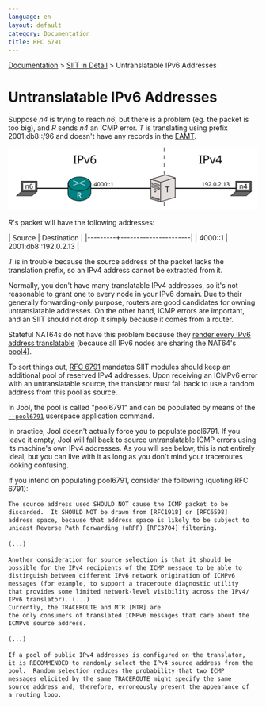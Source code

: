 ```yaml
---
language: en
layout: default
category: Documentation
title: RFC 6791
---
```


[Documentation](documentation.html) > [SIIT in Detail](documentation.html#siit-in-detail) > Untranslatable IPv6 Addresses

# Untranslatable IPv6 Addresses

Suppose _n4_ is trying to reach _n6_, but there is a problem (eg. the packet is too big), and _R_ sends _n4_ an ICMP error. _T_ is translating using prefix 2001:db8::/96 and doesn't have any records in the [EAMT](eamt.html).

![Figure 1 - Network](../images/network/rfc6791.svg)

_R_'s packet will have the following addresses:

| Source  | Destination          |
|---------+----------------------|
| 4000::1 | 2001:db8::192.0.2.13 |

_T_ is in trouble because the source address of the packet lacks the translation prefix, so an IPv4 address cannot be extracted from it.

Normally, you don't have many translatable IPv4 addresses, so it's not reasonable to grant one to every node in your IPv6 domain. Due to their generally forwarding-only purpose, routers are good candidates for owning untranslatable addresses. On the other hand, ICMP errors are important, and an SIIT should not drop it simply because it comes from a router.

Stateful NAT64s do not have this problem because they [render every IPv6 address translatable](intro-xlat.html#stateful-nat64) (because all IPv6 nodes are sharing the NAT64's [pool4](pool4.html)).

To sort things out, [RFC 6791](https://tools.ietf.org/html/rfc6791) mandates SIIT modules should keep an additional pool of reserved IPv4 addresses. Upon receiving an ICMPv6 error with an untranslatable source, the translator must fall back to use a random address from this pool as source.

In Jool, the pool is called "pool6791" and can be populated by means of the [`--pool6791`](usr-flags-pool6791.html) userspace application command.

In practice, Jool doesn't actually force you to populate pool6791. If you leave it empty, Jool will fall back to source untranslatable ICMP errors using its machine's own IPv4 addresses. As you will see below, this is not entirely ideal, but you can live with it as long as you don't mind your traceroutes looking confusing.

If you intend on populating pool6791, consider the following (quoting RFC 6791):

	The source address used SHOULD NOT cause the ICMP packet to be
	discarded.  It SHOULD NOT be drawn from [RFC1918] or [RFC6598]
	address space, because that address space is likely to be subject to
	unicast Reverse Path Forwarding (uRPF) [RFC3704] filtering.

	(...)

	Another consideration for source selection is that it should be
	possible for the IPv4 recipients of the ICMP message to be able to
	distinguish between different IPv6 network origination of ICMPv6
	messages (for example, to support a traceroute diagnostic utility
	that provides some limited network-level visibility across the IPv4/
	IPv6 translator). (...)
	Currently, the TRACEROUTE and MTR [MTR] are
	the only consumers of translated ICMPv6 messages that care about the
	ICMPv6 source address.
	
	(...)

	If a pool of public IPv4 addresses is configured on the translator,
	it is RECOMMENDED to randomly select the IPv4 source address from the
	pool.  Random selection reduces the probability that two ICMP
	messages elicited by the same TRACEROUTE might specify the same
	source address and, therefore, erroneously present the appearance of
	a routing loop.

